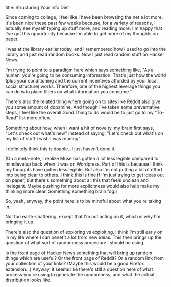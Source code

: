 title: Structuring Your Info Diet

Since coming to college, I feel like I have been browsing the net a lot more. It's been nice these past few weeks because, for a variety of reasons, I actually see myself typing up stuff more, and reading more. I'm happy that I've got this opportunity because I'm able to get more of my thoughts on paper.

I was at the library earlier today, and I remembered how I used to go into the library and just read random books. Now I just read random stuff on Hacker News.

I'm trying to point to a paradigm here which says something like, "As a human, you're going to be consuming information. That's just how the world (plus your conditioning and the current incentives afforded by your local social structure) works. Therefore, one of the highest leverage things you can do is to place filters on what information you consume."

There's also the related thing where going on to sites like Reddit also give you some amount of dopamine. And though I've taken some preventative steps, I feel like the overall Good Thing to do would be to just go to my "To-Read" list more often.

Something about how, when I want a hit of novelty, my brain first says, "Let's check out what's new" instead of saying, "Let's check out what's on my list of stuff I wish I was reading".

I definitely think this is doable…I just haven't done it.

(On a meta-note, I realize Muse has gotten a lot less legible compared to mindlevelup back when it was on Wordpress. Part of this is because I think my thoughts have gotten less legible. But also I'm not  putting a lot of effort into being clear to others. I think this is fine if I'm just trying to get ideas out on paper, but there's something about all this that feels unclean and inelegant. Maybe pushing for more explicitness would also help make my thinking more clear. Something something brain fog.)

So, yeah, anyway, the point here is to be mindful about what you're taking in. 

Not too earth-shattering, except that I'm not acting on it, which is why I'm bringing it up.

There's also the question of exploring vs exploiting. I think I'm still early on in my life where I can benefit a lot from new ideas. This then brings up the question of what sort of randomness procedure I should be using.

Is the front page of Hacker News something that will bring up random things which are useful? Or the front page of Reddit? Or a random link from your collection of your links? (Maybe this would be a good Firefox extension…) Anyway, it seems like there's still a question here of what process you're using to generate the randomness, and what the actual distribution looks like.